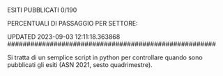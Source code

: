 ESITI PUBBLICATI 0/190 

PERCENTUALI DI PASSAGGIO PER SETTORE:

UPDATED 2023-09-03 12:11:18.363868
###################################################### 

Si tratta di un semplice script in python per controllare quando sono pubblicati gli esiti (ASN 2021, sesto quadrimestre).

